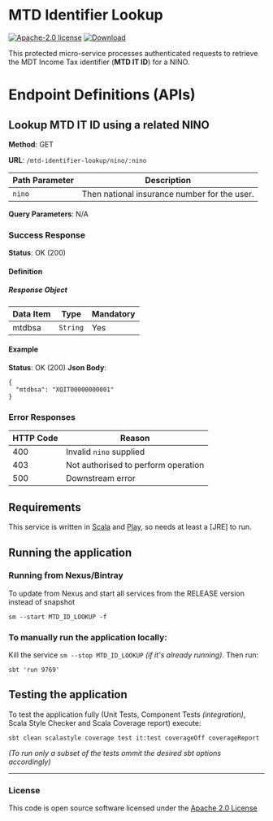 # MTD Identifier Lookup

[![Apache-2.0 license](http://img.shields.io/badge/license-Apache-brightgreen.svg)](http://www.apache.org/licenses/LICENSE-2.0.html)
[![Download](https://api.bintray.com/packages/hmrc/releases/mtd-identifier-lookup/images/download.svg)](https://bintray.com/hmrc/releases/mtd-identifier-lookup/_latestVersion)

This protected micro-service processes authenticated requests to retrieve the MDT Income Tax identifier (**MTD IT ID**) for a NINO.

# Endpoint Definitions (APIs)

## Lookup MTD IT ID using a related NINO

**Method**: GET

**URL**: `/mtd-identifier-lookup/nino/:nino`

|Path Parameter|Description|
|-|-|
|`nino`|Then national insurance number for the user.|

**Query Parameters**: N/A

### Success Response

**Status**: OK (200)

#### Definition

##### Response Object

|Data Item|Type|Mandatory|
|-|-|-|
|mtdbsa|`String`|Yes|

#### Example

**Status**: OK (200)
**Json Body**: 
```
{
  "mtdbsa": "XQIT00000000001"
}
```

### Error Responses

|HTTP Code|Reason|
|-|-|
|400|Invalid `nino` supplied|
|403|Not authorised to perform operation|
|500|Downstream error|

Requirements
------------

This service is written in [Scala](http://www.scala-lang.org/) and [Play](http://playframework.com/), so needs at least a [JRE] to run.


## Running the application

### Running from Nexus/Bintray
To update from Nexus and start all services from the RELEASE version instead of snapshot
```
sm --start MTD_ID_LOOKUP -f
```


### To manually run the application locally:

Kill the service ```sm --stop MTD_ID_LOOKUP``` *(if it's already running)*. Then run:
```
sbt 'run 9769'
```

## Testing the application

To test the application fully (Unit Tests, Component Tests *(integration)*, Scala Style Checker and Scala Coverage report) execute:
```
sbt clean scalastyle coverage test it:test coverageOff coverageReport
```
*(To run only a subset of the tests ommit the desired sbt options accordingly)*


---
### License

This code is open source software licensed under the [Apache 2.0 License]("http://www.apache.org/licenses/LICENSE-2.0.html")
